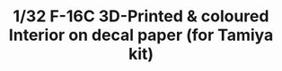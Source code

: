 ---
layout: product
title: "1/32 F-16C 3D-Printed & coloured Interior on decal paper (for Tamiya kit)"
price: "3600" 
desc: "3D Dekal"
img_path: "/assets/img/QD32003.webp"
brand: "Quinta Studio"
available: false
special_offer: false
new: false
soon: false
cat: "010000"
subcat: "016000"
subsubcat: "0N/A"
sifra: "QD32003"
popular: false
spec: false
---